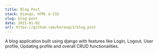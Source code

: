 ```yaml
---
title: Blog Post
stack: Django, HTML & CSS
slug: blog-post
date: 2021-01-02
url: https://github.com/korangi3/blog_post
---
```


A blog application built using django with features like Login, Logout, User profile, Updating profile and overall CRUD functionalities.